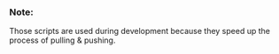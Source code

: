 ### Note:
Those scripts are used during development because they speed up the process of pulling & pushing.